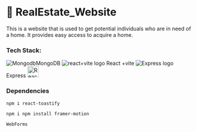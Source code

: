 # 🏡 RealEstate_Website

This is a website that is used to get potential individuals who are in need of a home. It provides easy access to acquire a home.

### Tech Stack:

![Mongodb](https://images.seeklogo.com/logo-png/44/2/mongodb-logo-png_seeklogo-444844.png)MongoDB
![react+vite logo](https://images.seeklogo.com/logo-png/40/1/vite-logo-png_seeklogo-405912.png) React +vite
![Express logo](https://images.seeklogo.com/logo-png/27/2/express-logo-png_seeklogo-273075.png) Express
<img src="https://upload.wikimedia.org/wikipedia/commons/a/a7/React-icon.svg" alt="React Logo" width="30" />

### Dependencies
 ```
npm i react-toastify
 ```
```
npm i npm install framer-motion
```
```
WebForms
```

